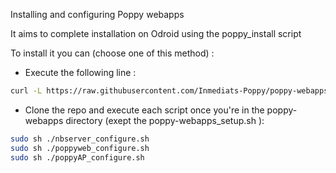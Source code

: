 Installing and configuring Poppy webapps

It aims to complete installation on Odroid using the poppy_install script

To install it you can (choose one of this method) :
- Execute the following line :

```bash
curl -L https://raw.githubusercontent.com/Inmediats-Poppy/poppy-webapps/master/poppy-webapps_setup.sh | sudo bash | sudo bash
```
  


- Clone the repo and execute each script once you're in the poppy-webapps directory (exept the poppy-webapps_setup.sh ):
```bash
sudo sh ./nbserver_configure.sh
sudo sh ./poppyweb_configure.sh
sudo sh ./poppyAP_configure.sh
``` 
